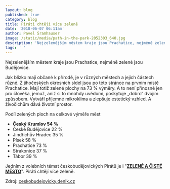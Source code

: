 ```yaml
---
layout: blog
published: true
category: blog
title: Piráti chtějí více zeleně
date: '2018-06-07 06:11am'
author: Pavel Šramhauser
image: /static/media/path-in-the-park-2052303_640.jpg
description: 'Nejzelenějším městem kraje jsou Prachatice, nejméně zelené jsou Budějovice'
tags: ' '
---
```

Nejzelenějším městem kraje jsou Prachatice, nejméně zelené jsou Budějovice.

Jak blízko mají občané k přírodě, je v různých městech a jejich částech různé. Z jihočeských okresních sídel jsou po této stránce na prvním místě Prachatice. Mají totiž zelené plochy na 73 % výměry. A to není přínosné jen pro člověka, jemuž, aniž si to mnohdy uvědomí, poskytuje „dobro“ dvojím způsobem. Vytváří příjemné mikroklima a zlepšuje estetický vzhled. A živočichům dává životní prostor.

Podíl zelených ploch na celkové výměře měst

* **Český Krumlov 54 %**
* České Budějovice 22 %
* Jindřichův Hradec 35 %
* Písek 58 %
* Prachatice 73 %
* Strakonice 37 %
* Tábor 39 %

Jedním z volebních témat českobudějovických Pirátů je i "[**ZELENÉ A ČISTÉ MĚSTO**](https://cb.pirati.cz/blog/2018/05/30/mesto-do-rukou-obcanu/)". Piráti chtějí více zeleně.

Zdroj: [ceskobudejovicky.denik.cz](https://ceskobudejovicky.denik.cz/zpravy_region/nejzelenejsim-mestem-kraje-jsou-prachatice-nejmene-budejovice-20180524.html)
